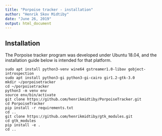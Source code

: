 ```yaml
---
title: "Porpoise tracker - installation"
author: "Henrik Skov Midtiby"
date: "June 26, 2019"
output: html_document
---
```


## Installation

The Porpoise tracker program was developed under Ubuntu 18.04, and the installation guide 
below is intended for that platform.

```
sudo apt install python3-venv wine64 gstreamer1.0-libav gobject-introspection 
sudo apt install python3-gi python3-gi-cairo gir1.2-gtk-3.0
mkdir ~/porpoisetracker
cd ~/porpoisetracker
python3 -m venv env
source env/bin/activate
git clone https://github.com/henrikmidtiby/PorpoiseTracker.git
cd PorpoiseTracker
pip install -r requirements.txt
cd ..
git clone https://github.com/henrikmidtiby/gtk_modules.git
cd gtk_modules
pip install -e .
cd ..
```


